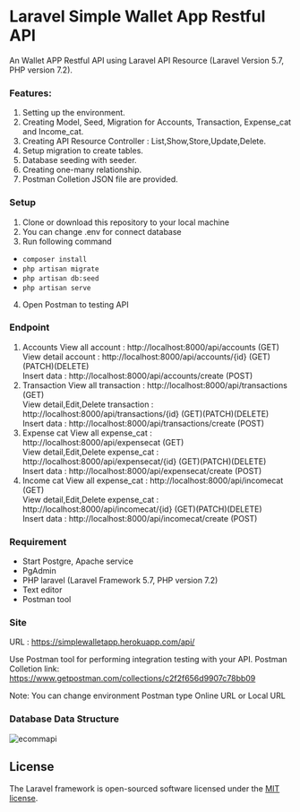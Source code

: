 # Laravel Simple Wallet App Restful API

An Wallet APP Restful API using Laravel API Resource (Laravel Version 5.7, PHP version 7.2).

### Features:
1.	Setting up the environment.
2.  Creating Model, Seed, Migration for Accounts, Transaction, Expense_cat and Income_cat.
3.	Creating API Resource Controller : List,Show,Store,Update,Delete.
4.	Setup migration to create tables.
5.  Database seeding with seeder.
6.  Creating one-many relationship.
7.	Postman Colletion JSON file are provided.


### Setup

1. Clone or download this repository to your local machine
2. You can change .env for connect database
3. Run following command
- <code>composer install</code>
- <code>php artisan migrate</code>
- <code>php artisan db:seed</code>
- <code>php artisan serve</code>
4. Open Postman to testing API

### Endpoint

1. Accounts
View all account : http://localhost:8000/api/accounts (GET)\
View detail account : http://localhost:8000/api/accounts/{id} (GET)(PATCH)(DELETE)\
Insert data : http://localhost:8000/api/accounts/create (POST)
2. Transaction
View all transaction : http://localhost:8000/api/transactions (GET)\
View detail,Edit,Delete transaction : http://localhost:8000/api/transactions/{id} (GET)(PATCH)(DELETE)\
Insert data : http://localhost:8000/api/transactions/create (POST)
3. Expense cat
View all expense_cat : http://localhost:8000/api/expensecat (GET)\
View detail,Edit,Delete expense_cat : http://localhost:8000/api/expensecat/{id} (GET)(PATCH)(DELETE)\
Insert data : http://localhost:8000/api/expensecat/create (POST)
4. Income cat
View all expense_cat : http://localhost:8000/api/incomecat (GET)\
View detail,Edit,Delete expense_cat : http://localhost:8000/api/incomecat/{id} (GET)(PATCH)(DELETE)\
Insert data : http://localhost:8000/api/incomecat/create (POST)

### Requirement

- Start Postgre, Apache service
- PgAdmin
- PHP laravel (Laravel Framework 5.7, PHP version 7.2)
- Text editor
- Postman tool

### Site

URL : https://simplewalletapp.herokuapp.com/api/

Use Postman tool for performing integration testing with your API.
Postman Colletion link: https://www.getpostman.com/collections/c2f2f656d9907c78bb09

Note: You can change environment Postman type Online URL or Local URL

### Database Data Structure
![ecommapi](https://raw.githubusercontent.com/zuams/lapo-project/master/Backend%203.png)

## License

The Laravel framework is open-sourced software licensed under the [MIT license](https://opensource.org/licenses/MIT).

